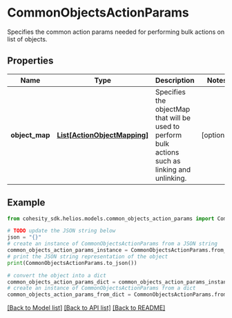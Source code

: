 # CommonObjectsActionParams

Specifies the common action params needed for performing bulk actions on list of objects.

## Properties

Name | Type | Description | Notes
------------ | ------------- | ------------- | -------------
**object_map** | [**List[ActionObjectMapping]**](ActionObjectMapping.md) | Specifies the objectMap that will be used to perform bulk actions such as linking and unlinking. | [optional] 

## Example

```python
from cohesity_sdk.helios.models.common_objects_action_params import CommonObjectsActionParams

# TODO update the JSON string below
json = "{}"
# create an instance of CommonObjectsActionParams from a JSON string
common_objects_action_params_instance = CommonObjectsActionParams.from_json(json)
# print the JSON string representation of the object
print(CommonObjectsActionParams.to_json())

# convert the object into a dict
common_objects_action_params_dict = common_objects_action_params_instance.to_dict()
# create an instance of CommonObjectsActionParams from a dict
common_objects_action_params_from_dict = CommonObjectsActionParams.from_dict(common_objects_action_params_dict)
```
[[Back to Model list]](../README.md#documentation-for-models) [[Back to API list]](../README.md#documentation-for-api-endpoints) [[Back to README]](../README.md)


